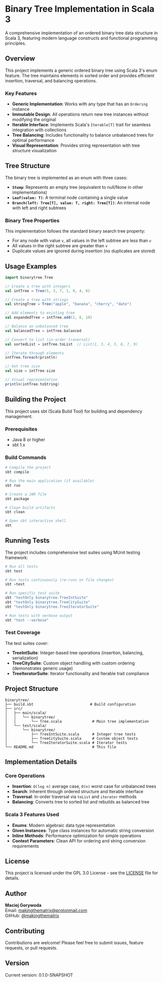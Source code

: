 # Binary Tree Implementation in Scala 3

A comprehensive implementation of an ordered binary tree data structure in Scala 3, featuring modern language constructs and functional programming principles.

## Overview

This project implements a generic ordered binary tree using Scala 3's enum feature. The tree maintains elements in sorted order and provides efficient insertion, traversal, and balancing operations.

### Key Features

- **Generic Implementation**: Works with any type that has an `Ordering` instance
- **Immutable Design**: All operations return new tree instances without modifying the original
- **Iterable Interface**: Implements Scala's `Iterable[T]` trait for seamless integration with collections
- **Tree Balancing**: Includes functionality to balance unbalanced trees for optimal performance
- **Visual Representation**: Provides string representation with tree structure visualization

## Tree Structure

The binary tree is implemented as an enum with three cases:

- **`Stump`**: Represents an empty tree (equivalent to null/None in other implementations)
- **`Leaf(value: T)`**: A terminal node containing a single value
- **`Branch(left: Tree[T], value: T, right: Tree[T])`**: An internal node with left and right subtrees

### Binary Tree Properties

This implementation follows the standard binary search tree property:
- For any node with value `v`, all values in the left subtree are less than `v`
- All values in the right subtree are greater than `v`
- Duplicate values are ignored during insertion (no duplicates are stored)

## Usage Examples

```scala
import binarytree.Tree

// Create a tree with integers
val intTree = Tree(5, 3, 7, 1, 9, 4, 6)

// Create a tree with strings
val stringTree = Tree("apple", "banana", "cherry", "date")

// Add elements to existing tree
val expandedTree = intTree.add(2, 8, 10)

// Balance an unbalanced tree
val balancedTree = intTree.balanced

// Convert to list (in-order traversal)
val sortedList = intTree.toList  // List(1, 3, 4, 5, 6, 7, 9)

// Iterate through elements
intTree.foreach(println)

// Get tree size
val size = intTree.size

// Visual representation
println(intTree.toString)
```

## Building the Project

This project uses sbt (Scala Build Tool) for building and dependency management.

### Prerequisites

- Java 8 or higher
- sbt 1.x

### Build Commands

```bash
# Compile the project
sbt compile

# Run the main application (if available)
sbt run

# Create a JAR file
sbt package

# Clean build artifacts
sbt clean

# Open sbt interactive shell
sbt
```

## Running Tests

The project includes comprehensive test suites using MUnit testing framework:

```bash
# Run all tests
sbt test

# Run tests continuously (re-runs on file changes)
sbt ~test

# Run specific test suite
sbt "testOnly binarytree.TreeIntSuite"
sbt "testOnly binarytree.TreeCitySuite"
sbt "testOnly binarytree.TreeIteratorSuite"

# Run tests with verbose output
sbt "test --verbose"
```

### Test Coverage

The test suites cover:

- **TreeIntSuite**: Integer-based tree operations (insertion, balancing, serialization)
- **TreeCitySuite**: Custom object handling with custom ordering (demonstrates generic usage)
- **TreeIteratorSuite**: Iterator functionality and Iterable trait compliance

## Project Structure

```
binarytree/
├── build.sbt                          # Build configuration
├── src/
│   ├── main/scala/
│   │   └── binarytree/
│   │       └── Tree.scala              # Main tree implementation
│   └── test/scala/
│       └── binarytree/
│           ├── TreeIntSuite.scala      # Integer tree tests
│           ├── TreeCitySuite.scala     # Custom object tests
│           └── TreeIteratorSuite.scala # Iterator tests
└── README.md                           # This file
```

## Implementation Details

### Core Operations

- **Insertion**: `O(log n)` average case, `O(n)` worst case for unbalanced trees
- **Search**: Inherent through ordered structure and Iterable interface
- **Traversal**: In-order traversal via `toList` and `iterator` methods
- **Balancing**: Converts tree to sorted list and rebuilds as balanced tree

### Scala 3 Features Used

- **Enums**: Modern algebraic data type representation
- **Given Instances**: Type class instances for automatic string conversion
- **Inline Methods**: Performance optimization for simple operations
- **Context Parameters**: Clean API for ordering and string conversion requirements

## License

This project is licensed under the GPL 3.0 License - see the [LICENSE](LICENSE) file for details.

## Author

**Maciej Gorywoda**  
Email: makingthematrix@protonmail.com  
GitHub: [@makingthematrix](https://github.com/makingthematrix)

## Contributing

Contributions are welcome! Please feel free to submit issues, feature requests, or pull requests.

## Version

Current version: 0.1.0-SNAPSHOT